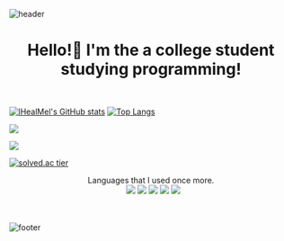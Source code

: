 ![header](https://capsule-render.vercel.app/api?type=Waving&color=gradient&height=300&section=header&text=lHealMel&fontSize=50)

<h1 align="center">Hello!👋 I'm the a college student studying programming!</h1>

<br>
           
[![lHealMel's GitHub stats](https://github-readme-stats.vercel.app/api?username=lHealMel&show_icons=true&theme=radical)](https://github.com/anuraghazra/github-readme-stats)
[![Top Langs](https://github-readme-stats.vercel.app/api/top-langs/?username=lHealMel&layout=compact&theme=radical)](https://github.com/anuraghazra/github-readme-stats)

<a href = "https://www.acmicpc.net/user/mtn2072"><img src="https://img.shields.io/badge/BOJ-000000?style=for-the-badge&logo=appveyor&logo=pinboard&logoColor=white&link=https://www.acmicpc.net/user/mtn2072"></a>

<a href = "https://lhealmel.github.io/"><img src="https://img.shields.io/badge/Homepage-000000?style=for-the-badge&logo=appveyor&logo=pinboard&logoColor=white&link=https://lhealmel.github.io/"></a>

[![solved.ac tier](http://mazassumnida.wtf/api/generate_badge?boj=mtn2072)](https://solved.ac/mtn2072)&nbsp;

<p align="center">
Languages that I used once more. 
           <br> &nbsp;
           <img src="https://img.shields.io/badge/Python-3766AB?style=flat-square&logo=Python&logoColor=white"></a>
           <img src="https://img.shields.io/badge/C-A8B9CC?style=flat-square&logo=C&logoColor=white"></a>
           <img src="https://img.shields.io/badge/Java-007396?style=flat-square&logo=Java&logoColor=white"></a>
           <img src="https://img.shields.io/badge/HTML-E34F26?style=flat-square&logo=HTML5&logoColor=white"></a>
           <img src="https://img.shields.io/badge/CSS-1572B6?style=flat-square&logo=CSS&logoColor=white"></a><br>
           <br><br>
</p>

![footer](https://capsule-render.vercel.app/api?type=Waving&color=gradient&height=200&section=footer&text=%20&fontSize=90)
